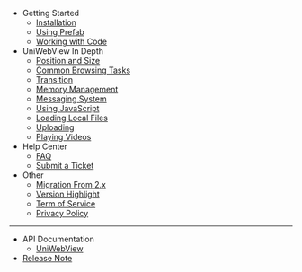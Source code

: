- Getting Started
    - [Installation](latest/installation.md)
    - [Using Prefab](latest/using-prefab.md)
    - [Working with Code](latest/working-with-code.md)
- UniWebView In Depth
    - [Position and Size](latest/position-and-size.md)
    - [Common Browsing Tasks](latest/browsing.md)
    - [Transition](latest/transition.md)
    - [Memory Management](latest/memory-management.md)
    - [Messaging System](latest/messaging-system.md)
    - [Using JavaScript](latest/using-javascript.md)
    - [Loading Local Files](latest/loading-local-files.md)
    - [Uploading](latest/uploading.md)
    - [Playing Videos](latest/playing-videos.md)
- Help Center
    - [FAQ](latest/faq.md)
    - [Submit a Ticket](https://onevcat.zendesk.com/hc/en-us/requests/new)
- Other
    - [Migration From 2.x](migration-guide.md)
    - [Version Highlight](version-highlight.md)
    - [Term of Service](tos.md)
    - [Privacy Policy](privacy.md)
---
- API Documentation
    - [UniWebView](/latest/api/uniwebview.html)
- [Release Note](release-note)